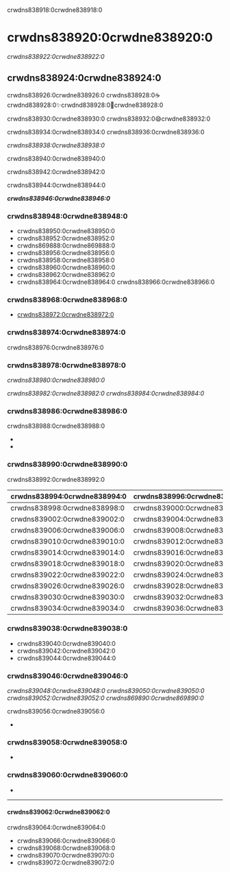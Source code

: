 crwdns838918:0crwdne838918:0
# crwdns838920:0crwdne838920:0

*crwdns838922:0crwdne838922:0*

## crwdns838924:0crwdne838924:0

crwdns838926:0crwdne838926:0 crwdns838928:0:coffee:crwdnd838928:0:sparkles:crwdnd838928:0:cake:crwdne838928:0

crwdns838930:0crwdne838930:0 crwdns838932:0:smile:crwdne838932:0

crwdns838934:0crwdne838934:0 crwdns838936:0crwdne838936:0

*crwdns838938:0crwdne838938:0*

crwdns838940:0crwdne838940:0

crwdns838942:0crwdne838942:0

crwdns838944:0crwdne838944:0

***crwdns838946:0crwdne838946:0***

### crwdns838948:0crwdne838948:0

* crwdns838950:0crwdne838950:0
* crwdns838952:0crwdne838952:0
* crwdns869888:0crwdne869888:0
* crwdns838956:0crwdne838956:0
* crwdns838958:0crwdne838958:0
* crwdns838960:0crwdne838960:0
* crwdns838962:0crwdne838962:0
* crwdns838964:0crwdne838964:0 crwdns838966:0crwdne838966:0

### crwdns838968:0crwdne838968:0

* [crwdns838972:0crwdne838972:0](crwdns838970:0crwdne838970:0)

### crwdns838974:0crwdne838974:0
crwdns838976:0crwdne838976:0

### crwdns838978:0crwdne838978:0
*crwdns838980:0crwdne838980:0*

*crwdns838982:0crwdne838982:0 crwdns838984:0crwdne838984:0*

### crwdns838986:0crwdne838986:0

crwdns838988:0crwdne838988:0

*
*

### crwdns838990:0crwdne838990:0

crwdns838992:0crwdne838992:0

| crwdns838994:0crwdne838994:0 | crwdns838996:0crwdne838996:0 |
| ---------------------------- | ---------------------------- |
| crwdns838998:0crwdne838998:0 | crwdns839000:0crwdne839000:0 |
| crwdns839002:0crwdne839002:0 | crwdns839004:0crwdne839004:0 |
| crwdns839006:0crwdne839006:0 | crwdns839008:0crwdne839008:0 |
| crwdns839010:0crwdne839010:0 | crwdns839012:0crwdne839012:0 |
| crwdns839014:0crwdne839014:0 | crwdns839016:0crwdne839016:0 |
| crwdns839018:0crwdne839018:0 | crwdns839020:0crwdne839020:0 |
| crwdns839022:0crwdne839022:0 | crwdns839024:0crwdne839024:0 |
| crwdns839026:0crwdne839026:0 | crwdns839028:0crwdne839028:0 |
| crwdns839030:0crwdne839030:0 | crwdns839032:0crwdne839032:0 |
| crwdns839034:0crwdne839034:0 | crwdns839036:0crwdne839036:0 |

### crwdns839038:0crwdne839038:0

* crwdns839040:0crwdne839040:0
* crwdns839042:0crwdne839042:0
* crwdns839044:0crwdne839044:0

### crwdns839046:0crwdne839046:0

*crwdns839048:0crwdne839048:0 crwdns839050:0crwdne839050:0 crwdns839052:0crwdne839052:0 crwdns869890:0crwdne869890:0*

crwdns839056:0crwdne839056:0

*

### crwdns839058:0crwdne839058:0

*

### crwdns839060:0crwdne839060:0

*

----

#### crwdns839062:0crwdne839062:0

crwdns839064:0crwdne839064:0

- crwdns839066:0crwdne839066:0
- crwdns839068:0crwdne839068:0
- crwdns839070:0crwdne839070:0
- crwdns839072:0crwdne839072:0

